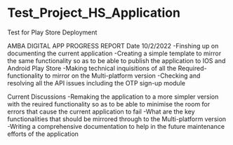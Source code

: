 # Test_Project_HS_Application

 Test for Play Store Deployment

AMBA DIGITAL APP PROGRESS REPORT
Date 10/2/2022
-Finshing up on documenting the current application
-Creating a simple template to mirror the same functionality so as to be able to publish the application to IOS and Android Play Store
-Making technical inquisitions of all the Required-functionality to mirror on the Multi-platform version
-Checking and resolving all the API issues including the OTP sign-up module

Current Discussions
-Remaking the application to a more simpler version with the reuired functionality so as to be able to minimise the room for errors that cause the current application to fail
-What are the key functionalities that should be mirrored through to  the Multi-platform version
-Writing a comprehensive documentation to help in the future maintenance efforts of the application
